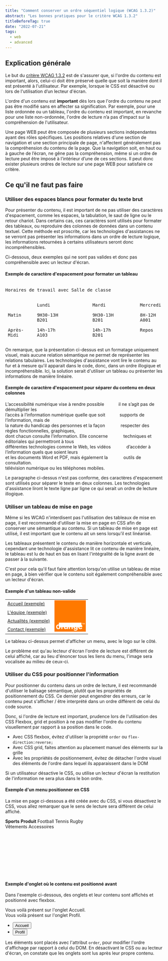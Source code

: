 ```yaml
---
title: "Comment conserver un ordre séquentiel logique (WCAG 1.3.2)"
abstract: "Les bonnes pratiques pour le critère WCAG 1.3.2"
titleBeforeTag: true
date: "2022-07-21"
tags:
  - web
  - advanced
---
```



## Explication générale

Le but du [critère WCAG 1.3.2](https://www.w3.org/WAI/WCAG21/Understanding/meaningful-sequence) est de s'assurer que, si l'ordre du contenu est important, alors, celui-ci doit être préservé quelle que soit la manière dont il est présenté à l'utilisateur. Par exemple, lorsque le CSS est désactivé ou lors de l'utilisation d’un lecteur d'écran.

L'ordre d'un contenu est <strong>important</strong> dès lors que l'ordre du contenu ne peut pas être modifié sans en affecter sa signification.
Par exemple, pour une liste ordonnée ou un tableau, l'ordre du contenu est important, en revanche pour une liste non-ordonnée, l'ordre de lecture n’a pas d’impact sur la compréhension de l'utilisateur.

Une page WEB peut être composée de plusieurs sections indépendantes ayant des rôles spécifiques. Les positions relatives d'une section de navigation et une section principale de page, n'affectent généralement pas la compréhension du contenu de la page. Que la navigation soit, en haut ou à gauche de l’écran, ne gêne pas la compréhension, même si un ordre de lecture peut être imposé à l’intérieur d’une de ces sections. 
Il peut donc exister plusieurs ordres de lecture sur une page WEB pour satisfaire ce critère.


## Ce qu'il ne faut pas faire

### Utiliser des espaces blancs pour formater du texte brut

Pour présenter du contenu, il est important de ne pas utiliser des caractères d'espacement, comme les espaces, la tabulation, le saut de ligne ou le retour chariot.
Dans certains cas, ces caractères sont utilisés pour formater des tableaux, ou reproduire des colonnes de données dans un contenu textuel. Cette méthode est proscrite, car les technologies d'assistances ne se verront pas présenter les informations dans un ordre de lecture logique, les informations retournées à certains utilisateurs seront donc incompréhensibles.

Ci-dessous, deux exemples qui ne sont pas valides et donc pas compréhensible avec un lecteur d'écran.

#### Exemple de caractère d'espacement pour formater un tableau

<pre class="border border-light">

Horaires de travail avec Salle de classe
 
                                                         
            Lundi                Mardi             Mercredi     

 Matin      9H30-13H             9H30-13H          8H-12H     
            B201                 B201              A001

 Après-     14h-17h              14h-17h           Repos
 Midi       A103                 B201

</pre>

On remarque, que la présentation ci-dessus est un formatage uniquement visuel, mais aucune relation sémantique ne permet de représenter les relations tabulaires.
Les technologies d'assistance vont lire le contenu au fur et à mesure qu'il apparait dans le code, donc, dans un ordre illogique et incompréhensible. Ici, la solution serait d'utiliser un tableau ou présenter les informations de manière linéaire.

#### Exemple de caractère d'espacement pour séparer du contenu en deux colonnes

<p class="border border-light">
L’accessibilité numérique vise à rendre possible &emsp;&emsp;&emsp;il ne s’agit pas de démultiplier les <br/>
l’accès à l’information numérique quelle que soit &emsp;&emsp;&emsp;supports de l’information, mais de<br/>
la nature du handicap des personnes et la façon &emsp;&emsp;&emsp; respecter des règles fonctionnelles, graphiques,  <br/>
dont chacun consulte l’information. Elle concerne &emsp;&emsp;&emsp; techniques et éditoriales qui permettront à tous <br/>
différentes technologies comme le Web, les vidéos &emsp;&emsp;&emsp; d’accéder à l’information quels que soient leurs <br/>
et les documents Word et PDF, mais également la &emsp;&emsp;&emsp; outils de consultation. <br/>
télévision numérique ou les téléphones mobiles. &emsp;&emsp;&emsp;
</p>

Le paragraphe ci-dessus n'est pas conforme, des caractères d'espacement sont utilisés pour séparer le texte en deux colonnes. Les technologies d'assistance liront le texte ligne par ligne ce qui serait un ordre de lecture illogique.

### Utiliser un tableau de mise en page

Même si les WCAG n'interdisent pas l'utilisation des tableaux de mise en page, il est recommandé d'utiliser la mise en page en CSS afin de conserver une sémantique au contenu. Si un tableau de mise en page est utilisé, il est important que le contenu ait un sens lorsqu'il est linéarisé.

Les tableaux présentent le contenu de manière horizontale et verticale, cependant une technologie d'assistance lit ce contenu de manière linéaire, le tableau est lu de haut en bas en lisant l'intégralité de la ligne avant de passer à la suivante.

C'est pour cela qu'il faut faire attention lorsqu'on utilise un tableau de mise en page, à bien vérifier que le contenu soit également compréhensible avec un lecteur d'écran.


#### Exemple d'un tableau non-valide

<table role="presentation" class="m-2 border border-light">
  <tr>
    <td><a href="#">Accueil <span class="visually-hidden">(exemple)</span></a></td>
    <td rowspan="4"><img src="/assets/images/orange-logo.svg" alt="exemple logo" width="100" height="100
    "></td>
  </tr>
  <tr>
    <td><a href="#">L'équipe <span class="visually-hidden">(exemple)</span></a></td>
  </tr>
  <tr>
    <td><a href="#">Actualités <span class="visually-hidden">(exemple)</span></a></td>
  </tr>
  <tr>
    <td><a href="#">Contact <span class="visually-hidden">(exemple)</span></a></td>
  </tr>
</table>

Le tableau ci-dessus permet d'afficher un menu, avec le logo sur le côté.

Le problème est qu'au lecteur d'écran l'ordre de lecture est différent de celui affiché, car au lieu d'énoncer tous les liens du menu, l'image sera vocalisée au milieu de ceux-ci.

### Utiliser du CSS pour positionner l'information

Pour positionner du contenu dans un ordre de lecture, il est recommandé d'utiliser le balisage sémantique, plutôt que les propriétés de positionnement du CSS. Ce dernier peut engendrer des erreurs, car le contenu peut s'afficher / être interprété dans un ordre différent de celui du code source.

Donc, si l'ordre de lecture est important, prudence lors de l'utilisation des CSS Flexbox, grid et position à ne pas modifier l'ordre du contenu visuellement par rapport à sa position dans le code.

<ul>
  <li>Avec CSS flexbox, évitez d'utiliser la propriété <span lang="en"><code>order</code></span> ou <span lang="en"><code>flex-direction:reverse;</code></span></li>
  <li>Avec CSS grid, faites attention au placement manuel des éléments sur la grille</li>
  <li>Avec les propriétés de positionnement, évitez de détacher l'ordre visuel des éléments de l'ordre dans lequel ils apparaissent dans le DOM</li>
</ul>

Si un utilisateur désactive le CSS, ou utilise un lecteur d'écran la restitution de l'information ne sera plus dans le bon ordre.

#### Exemple d'un menu positionner en CSS

La mise en page ci-dessous a été créée avec du CSS, si vous désactivez le CSS, vous allez remarquer que le sens de lecture sera différent de celui affiché.

<div class="border border-light position-relative mb-3" style="width: 320px;height:180px">      
     <span class="position-absolute top-0 start-0"><strong>Sports</strong></span>       
     <span class="position-absolute top-0 end-0"><strong>Produit</strong></span>       
     <span class="position-absolute top-50 start-0">Football</span>       
     <span class="position-absolute start-0" style="top:75%!important">Tennis</span>       
     <span class="position-absolute start-0" style="top:90%!important">Rugby</span>       
     <span class="position-absolute top-50 end-0">Vêtements</span>       
     <span class="position-absolute end-0" style="top:75%!important">Accessoires</span>
</div>



#### Exemple d'onglet où le contenu est positionné avant

Dans l'exemple ci-dessous, des onglets et leur contenu sont affichés et positionné avec flexbox.

<div class="d-flex flex-column mb-3">
  <div class="tab-content order-2" id="myTabContent">
    <div class="tab-pane fade show active" id="home" role="tabpanel" aria-labelledby="home-tab">Vous voilà présent sur l'onglet Accueil. </div>
    <div class="tab-pane fade" id="profile" role="tabpanel" aria-labelledby="profile-tab">Vous voilà présent sur l'onglet Profil.</div>
  </div>
  <ul class="nav nav-tabs order-1" id="myTab" role="tablist">
    <li class="nav-item" role="presentation">
      <button class="nav-link active" id="home-tab" data-bs-toggle="tab" data-bs-target="#home" type="button" role="tab" aria-controls="home" aria-selected="true">Accueil</button>
    </li>
    <li class="nav-item" role="presentation">
      <button class="nav-link" id="profile-tab" data-bs-toggle="tab" data-bs-target="#profile" type="button" role="tab" aria-controls="profile" aria-selected="false">Profil</button>
    </li>
  </ul>
</div>

Les éléments sont placés avec l'attribut <span lang="en"><code>order</code></span>, pour modifier l'ordre d'affichage par rapport à celui du DOM.
En désactivant le CSS ou au lecteur d'écran, on constate que les onglets sont lus après leur propre contenu.


